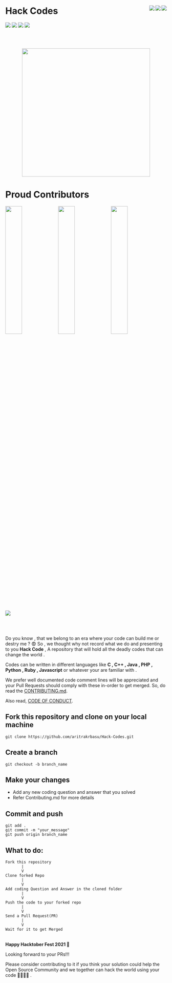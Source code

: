 # Hack Codes <img align = "right" src ="https://img.shields.io/github/watchers/aritrakrbasu/Hack-Codes?style=social"> <img align = "right" src ="https://img.shields.io/github/stars/aritrakrbasu/Hack-Codes?style=social">    <img align = "right" src ="https://img.shields.io/github/forks/aritrakrbasu/Hack-Codes?style=social">

<img src="https://img.shields.io/github/contributors/aritrakrbasu/Hack-Codes">  <img src="https://img.shields.io/tokei/lines/github/aritrakrbasu/Hack-Codes">           <img src="https://img.shields.io/github/last-commit/aritrakrbasu/Hack-Codes">   <img src="https://img.shields.io/github/languages/count/aritrakrbasu/Hack-Codes">
 
<br><br>
<p align="center">
  <img src="https://hacktoberfest.digitalocean.com/_nuxt/img/logo-hacktoberfest-full.f42e3b1.svg" width="400">
</p>

# Proud Contributors
<p float="left">
  <img src="https://cdn140.picsart.com/236248854021212.png?type=webp&to=min&r=640" width="32%">
  <img src="https://cdn140.picsart.com/236248854021212.png?type=webp&to=min&r=640" width="32%">
  <img src="https://cdn140.picsart.com/236248854021212.png?type=webp&to=min&r=640" width="32%">
</p>
<a href="https://github.com/aritrakrbasu/Hack-Codes/graphs/contributors">
  <img src="https://contrib.rocks/image?repo=aritrakrbasu/Hack-Codes" />
</a>

<br><br>  
  
Do you know , that we belong to an era where your code can build me or destry me ? 😨 So , we thought why not record what we do and presenting to you **Hack Code** , A repository that will hold all the deadly codes that can change the world .

Codes can be written in different languages like **C , C++ , Java , PHP , Python , Ruby , Javascript** or whatever your are familiar with .

We prefer well documented code comment lines will be appreciated  and your Pull Requests should comply with these in-order to get merged. So, do read the [CONTRIBUTING.md](https://github.com/aritrakrbasu/Hack-Codes/blob/main/CONTRIBUTING.md).

Also read, [CODE OF CONDUCT](https://github.com/aritrakrbasu/Hack-Codes/blob/main/CODE_OF_CONDUCT.md).

## Fork this repository and clone on your local machine
```
git clone https://github.com/aritrakrbasu/Hack-Codes.git
```

## Create a branch  
```
git checkout -b branch_name
```

## Make your changes
* Add any new coding question and answer that you solved
* Refer Contributing.md for more details

## Commit and push
```
git add .
git commit -m "your_message"
git push origin branch_name
```

## What to do:
```
Fork this repository 
       |
       V
Clone forked Repo
       |
       V
Add coding Question and Answer in the cloned folder 
       |
       V
Push the code to your forked repo 
       |
       V
Send a Pull Request(PR)
       |
       V
Wait for it to get Merged

```

<p>
  <br>
  <b>Happy Hacktober Fest 2021 🤩</b>
</p>

  

Looking forward to your PRs!!!

Please consider contributing to it if you think your solution could help the Open Source Community and we together can hack the world using your code 🏴‍☠️🏴‍☠️ .

